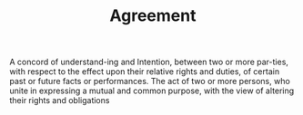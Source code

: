 ---
title: Agreement
permalink: "/definitions/agreement.html"
body: A concord of understand-ing and Intention, between two or more par-ties, with
  respect to the effect upon their relative rights and duties, of certain past or
  future facts or performances. The act of two or more persons, who unite in expressing
  a mutual and common purpose, with the view of altering their rights and obligations
published_at: '2018-07-07'
layout: post
---